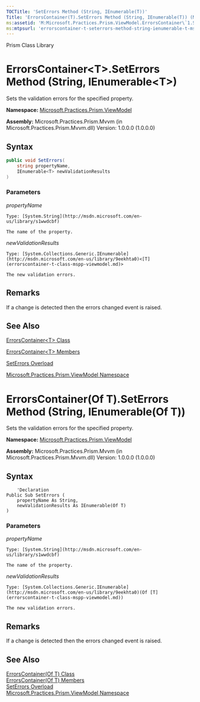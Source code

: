 ```yaml
---
TOCTitle: 'SetErrors Method (String, IEnumerable(T))'
Title: 'ErrorsContainer(T).SetErrors Method (String, IEnumerable(T)) (Microsoft.Practices.Prism.ViewModel)'
ms:assetid: 'M:Microsoft.Practices.Prism.ViewModel.ErrorsContainer\`1.SetErrors(System.String,System.Collections.Generic.IEnumerable{\`0})'
ms:mtpsurl: 'errorscontainer-t-seterrors-method-string-ienumerable-t-mspp-viewmodel.md'
---
```


Prism Class Library

# ErrorsContainer&lt;T&gt;.SetErrors Method (String, IEnumerable&lt;T&gt;)

Sets the validation errors for the specified property.

**Namespace:** [Microsoft.Practices.Prism.ViewModel](mspp-viewmodel-namespace.md)

**Assembly:** Microsoft.Practices.Prism.Mvvm (in Microsoft.Practices.Prism.Mvvm.dll) Version: 1.0.0.0 (1.0.0.0)

## Syntax

```C#
public void SetErrors(
	string propertyName,
	IEnumerable<T> newValidationResults
)
```


### Parameters

*propertyName* 

	Type: [System.String](http://msdn.microsoft.com/en-us/library/s1wwdcbf)
	
	The name of the property.

*newValidationResults*  

	Type: [System.Collections.Generic.IEnumerable](http://msdn.microsoft.com/en-us/library/9eekhta0)<[T](errorscontainer-t-class-mspp-viewmodel.md)>
	
	The new validation errors.

## Remarks

If a change is detected then the errors changed event is raised.

## See Also

[ErrorsContainer&lt;T&gt; Class](errorscontainer-t-class-mspp-viewmodel.md)

[ErrorsContainer&lt;T&gt; Members](errorscontainer-t-members-mspp-viewmodel.md)

[SetErrors Overload](errorscontainer-t-seterrors-method-mspp-viewmodel.md)

[Microsoft.Practices.Prism.ViewModel Namespace](mspp-viewmodel-namespace.md)

# ErrorsContainer(Of T).SetErrors Method (String, IEnumerable(Of T))

Sets the validation errors for the specified property.

**Namespace:** [Microsoft.Practices.Prism.ViewModel](mspp-viewmodel-namespace.md)

**Assembly:** Microsoft.Practices.Prism.Mvvm (in Microsoft.Practices.Prism.Mvvm.dll) Version: 1.0.0.0 (1.0.0.0)

## Syntax

```VB
	'Declaration
Public Sub SetErrors ( 
	propertyName As String,
	newValidationResults As IEnumerable(Of T)
)
``` 

### Parameters

*propertyName* 

	Type: [System.String](http://msdn.microsoft.com/en-us/library/s1wwdcbf)
	
	The name of the property.

*newValidationResults*  

	Type: [System.Collections.Generic.IEnumerable](http://msdn.microsoft.com/en-us/library/9eekhta0)(Of [T](errorscontainer-t-class-mspp-viewmodel.md))
	
	The new validation errors.

## Remarks
If a change is detected then the errors changed event is raised.

## See Also
[ErrorsContainer(Of T) Class](errorscontainer-t-class-mspp-viewmodel.md)<br/>
[ErrorsContainer(Of T) Members](errorscontainer-t-members-mspp-viewmodel.md)<br/>
[SetErrors Overload](errorscontainer-t-seterrors-method-mspp-viewmodel.md)<br/>
[Microsoft.Practices.Prism.ViewModel Namespace](mspp-viewmodel-namespace.md)
